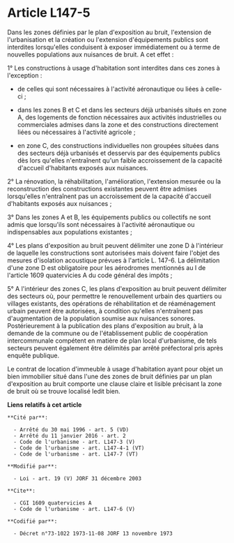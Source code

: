 # Article L147-5

Dans les zones définies par le plan d'exposition au bruit, l'extension de l'urbanisation et la création ou l'extension
d'équipements publics sont interdites lorsqu'elles conduisent à exposer immédiatement ou à terme de nouvelles populations aux
nuisances de bruit. A cet effet :

1° Les constructions à usage d'habitation sont interdites dans ces zones à l'exception :

- de celles qui sont nécessaires à l'activité aéronautique ou liées à celle-ci ;

- dans les zones B et C et dans les secteurs déjà urbanisés situés en zone A, des logements de fonction nécessaires aux
activités industrielles ou commerciales admises dans la zone et des constructions directement liées ou nécessaires à
l'activité agricole ;

- en zone C, des constructions individuelles non groupées situées dans des secteurs déjà urbanisés et desservis par des
équipements publics dès lors qu'elles n'entraînent qu'un faible accroissement de la capacité d'accueil d'habitants exposés
aux nuisances.

2° La rénovation, la réhabilitation, l'amélioration, l'extension mesurée ou la reconstruction des constructions existantes
peuvent être admises lorsqu'elles n'entraînent pas un accroissement de la capacité d'accueil d'habitants exposés aux
nuisances ;

3° Dans les zones A et B, les équipements publics ou collectifs ne sont admis que lorsqu'ils sont nécessaires à l'activité
aéronautique ou indispensables aux populations existantes ;

4° Les plans d'exposition au bruit peuvent délimiter une zone D à l'intérieur de laquelle les constructions sont autorisées
mais doivent faire l'objet des mesures d'isolation acoustique prévues à l'article L. 147-6. La délimitation d'une zone D est
obligatoire pour les aérodromes mentionnés au I de l'article 1609 quatervicies A du code général des impôts ;

5° A l'intérieur des zones C, les plans d'exposition au bruit peuvent délimiter des secteurs où, pour permettre le
renouvellement urbain des quartiers ou villages existants, des opérations de réhabilitation et de réaménagement urbain
peuvent être autorisées, à condition qu'elles n'entraînent pas d'augmentation de la population soumise aux nuisances sonores.
Postérieurement à la publication des plans d'exposition au bruit, à la demande de la commune ou de l'établissement public de
coopération intercommunale compétent en matière de plan local d'urbanisme, de tels secteurs peuvent également être délimités
par arrêté préfectoral pris après enquête publique.

Le contrat de location d'immeuble à usage d'habitation ayant pour objet un bien immobilier situé dans l'une des zones de
bruit définies par un plan d'exposition au bruit comporte une clause claire et lisible précisant la zone de bruit où se
trouve localisé ledit bien.

**Liens relatifs à cet article**

	**Cité par**:

	  - Arrêté du 30 mai 1996 - art. 5 (VD)
	  - Arrêté du 11 janvier 2016 - art. 2
	  - Code de l'urbanisme - art. L147-3 (V)
	  - Code de l'urbanisme - art. L147-4-1 (VT)
	  - Code de l'urbanisme - art. L147-7 (VT)

	**Modifié par**:

	  - Loi - art. 19 (V) JORF 31 décembre 2003

	**Cite**:

	  - CGI 1609 quatervicies A
	  - Code de l'urbanisme - art. L147-6 (V)

	**Codifié par**:

	  - Décret n°73-1022 1973-11-08 JORF 13 novembre 1973
